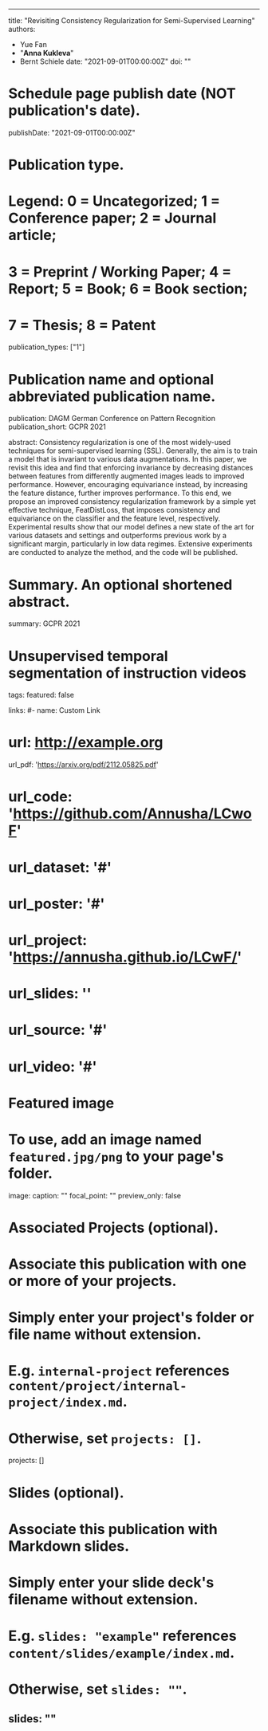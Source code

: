  ---
title: "Revisiting Consistency Regularization for Semi-Supervised Learning"
authors:
- Yue Fan 
- "**Anna Kukleva**"
- Bernt Schiele
date: "2021-09-01T00:00:00Z"
doi: ""

# Schedule page publish date (NOT publication's date).
publishDate: "2021-09-01T00:00:00Z"

# Publication type.
# Legend: 0 = Uncategorized; 1 = Conference paper; 2 = Journal article;
# 3 = Preprint / Working Paper; 4 = Report; 5 = Book; 6 = Book section;
# 7 = Thesis; 8 = Patent
publication_types: ["1"]

# Publication name and optional abbreviated publication name.
publication: DAGM German Conference on Pattern Recognition
publication_short: GCPR 2021

abstract: Consistency regularization is one of the most widely-used techniques for semi-supervised learning (SSL). Generally, the aim is to train a model that is invariant to various data augmentations. In this paper, we revisit this idea and find that enforcing invariance by decreasing distances between features from differently augmented images leads to improved performance. However, encouraging equivariance instead, by increasing the feature distance, further improves performance. To this end, we propose an improved consistency regularization framework by a simple yet effective technique, FeatDistLoss, that imposes consistency and equivariance on the classifier and the feature level, respectively. Experimental results show that our model defines a new state of the art for various datasets and settings and outperforms previous work by a significant margin, particularly in low data regimes. Extensive experiments are conducted to analyze the method, and the code will be published.

# Summary. An optional shortened abstract.
summary: GCPR 2021 
# Unsupervised temporal segmentation of instruction videos
tags:
featured: false

links:
#- name: Custom Link
#  url: http://example.org
url_pdf: 'https://arxiv.org/pdf/2112.05825.pdf'
# url_code: 'https://github.com/Annusha/LCwoF'
# url_dataset: '#'
# url_poster: '#'
# url_project: 'https://annusha.github.io/LCwF/'
# url_slides: ''
# url_source: '#'
# url_video: '#'

# Featured image
# To use, add an image named `featured.jpg/png` to your page's folder. 
image:
  caption: ""
  focal_point: ""
  preview_only: false

# Associated Projects (optional).
#   Associate this publication with one or more of your projects.
#   Simply enter your project's folder or file name without extension.
#   E.g. `internal-project` references `content/project/internal-project/index.md`.
#   Otherwise, set `projects: []`.
projects: []

# Slides (optional).
#   Associate this publication with Markdown slides.
#   Simply enter your slide deck's filename without extension.
#   E.g. `slides: "example"` references `content/slides/example/index.md`.
#   Otherwise, set `slides: ""`.
slides: ""
---


